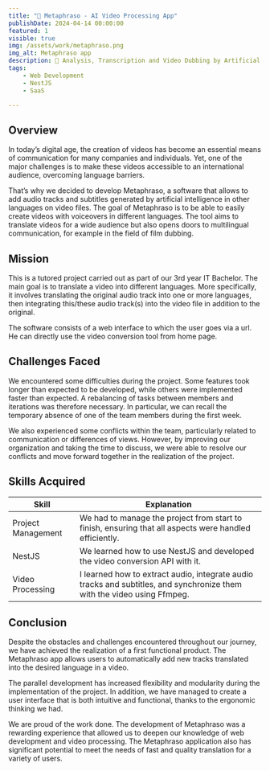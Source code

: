 ```yaml
---
title: "🎥 Metaphraso - AI Video Processing App"
publishDate: 2024-04-14 00:00:00
featured: 1
visible: true
img: /assets/work/metaphraso.png
img_alt: Metaphraso app
description: 🎥 Analysis, Transcription and Video Dubbing by Artificial Intelligence
tags:
    - Web Development
    - NestJS
    - SaaS

---
```


## Overview
In today’s digital age, the creation of videos has become an essential means of communication for many companies and 
individuals. Yet, one of the major challenges is to make these videos accessible to an international audience, 
overcoming language barriers.

That’s why we decided to develop Metaphraso, a software that allows to add audio tracks and subtitles generated by artificial 
intelligence in other languages on video files. The goal of Metaphraso is to be able to easily create 
videos with voiceovers in different languages. The tool aims to translate videos for a wide audience but also opens 
doors to multilingual communication, for example in the field of film dubbing.

## Mission

[//]: # (Il s'agit d'un projet tutoré réalisé dans le cadre de notre 3ème année de BUT informatique.)

This is a tutored project carried out as part of our 3rd year IT Bachelor. 
The main goal is to translate a video into different languages. 
More specifically, it involves translating the original audio track into one or more languages, then integrating 
this/these audio track(s) into the video file in addition to the original.

The software consists of a web interface to which the user goes via a url. 
He can directly use the video conversion tool from home page.

## Challenges Faced
We encountered some difficulties during the project.
Some features took longer than expected to be developed, while others were implemented faster than expected.
A rebalancing of tasks between members and iterations was therefore necessary.
In particular, we can recall the temporary absence of one of the team members during the first week.

We also experienced some conflicts within the team, particularly related to communication or differences of views.
However, by improving our organization and taking the time to discuss, we were able to resolve our conflicts and move
forward together in the realization of the project.

## Skills Acquired
| Skill              | Explanation                                                                                                             |
|--------------------|-------------------------------------------------------------------------------------------------------------------------|
| Project Management | We had to manage the project from start to finish, ensuring that all aspects were handled efficiently.                  |
| NestJS             | We learned how to use NestJS and developed the video conversion API with it.                                            |
| Video Processing   | I learned how to extract audio, integrate audio tracks and subtitles, and synchronize them with the video using Ffmpeg. |

## Conclusion
Despite the obstacles and challenges encountered throughout our journey, we have achieved the realization of a first 
functional product. 
The Metaphraso app allows users to automatically add new tracks translated into the desired language in a video.

The parallel development has increased flexibility and modularity during the implementation of the project. 
In addition, we have managed to create a user interface that is both intuitive and functional, 
thanks to the ergonomic thinking we had.

We are proud of the work done. 
The development of Metaphraso was a rewarding experience that allowed us to deepen our knowledge of web development and video processing.
The Metaphraso application also has significant potential to meet the needs of fast and quality translation for a
variety of users.

[//]: # (final result and hope that users will enjoy using Metaphraso to create multilingual videos.)
